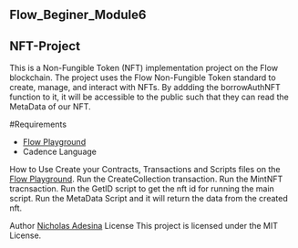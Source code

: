 ## Flow_Beginer_Module6
## NFT-Project
This is a Non-Fungible Token (NFT) implementation project on the Flow blockchain. The project uses the Flow Non-Fungible Token standard to create, manage, and interact with NFTs. By addding the borrowAuthNFT function to it, it will be accessible to the public such that they can read the MetaData of our NFT.

#Requirements
- [Flow Playground](https://play.flow.com)
- Cadence Language

How to Use
Create your Contracts, Transactions and Scripts files on the [Flow Playground](https://play.flow.com).
Run the CreateCollection transaction.
Run the MintNFT tracnsaction.
Run the GetID script to get the nft id for running the main script.
Run the MetaData Script and it will return the data from the created nft.

Author
[Nicholas Adesina](https://github.com/nicklaus07)
License
This project is licensed under the MIT License.
